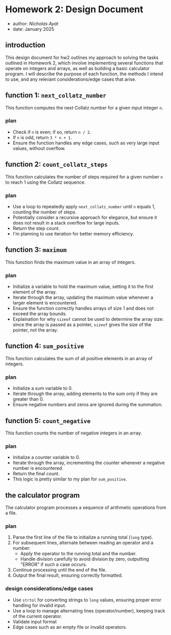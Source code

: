 # Homework 2: Design Document

  * author: *Nicholas Ayat* 
  * date: January 2025

## introduction

This design document for hw2 outlines my approach to solving the tasks outlined in Homework 2, which involve implementing several functions that operate on integers and arrays, as well as building a basic calculator program. I will describe the purpose of each function, the methods I intend to use, and any relevant considerations/edge cases that arise.

## function 1: `next_collatz_number`

This function computes the next Collatz number for a given input integer `n`.

### plan
- Check if `n` is even; if so, return `n / 2`.
- If `n` is odd, return `3 * n + 1`.
- Ensure the function handles any edge cases, such as very large input values, without overflow.

## function 2: `count_collatz_steps`

This function calculates the number of steps required for a given number `n` to reach 1 using the Collatz sequence.

### plan
- Use a loop to repeatedly apply `next_collatz_number` until `n` equals 1, counting the number of steps.
- Potentially consider a recursive approach for elegance, but ensure it does not result in a stack overflow for large inputs.
- Return the step count.
- I'm planning to use iteration for better memory efficiency.

## function 3: `maximum`

This function finds the maximum value in an array of integers.

### plan
- Initialize a variable to hold the maximum value, setting it to the first element of the array.
- Iterate through the array, updating the maximum value whenever a larger element is encountered.
- Ensure the function correctly handles arrays of size 1 and does not exceed the array bounds.
- Explaination for why `sizeof` cannot be used to determine the array size: since the array is passed as a pointer, `sizeof` gives the size of the pointer, not the array.

## function 4: `sum_positive`

This function calculates the sum of all positive elements in an array of integers.

### plan
- Initialize a sum variable to 0.
- Iterate through the array, adding elements to the sum only if they are greater than 0.
- Ensure negative numbers and zeros are ignored during the summation.

## function 5: `count_negative`

This function counts the number of negative integers in an array.

### plan
- Initialize a counter variable to 0.
- Iterate through the array, incrementing the counter whenever a negative number is encountered.
- Return the final count.
- This logic is pretty similar to my plan for `sum_positive`.

## the calculator program

The calculator program processes a sequence of arithmetic operations from a file.

### plan
1. Parse the first line of the file to initialize a running total (`long` type).
2. For subsequent lines, alternate between reading an operator and a number:
   - Apply the operator to the running total and the number.
   - Handle division carefully to avoid division by zero, outputting "ERROR" if such a case occurs.
3. Continue processing until the end of the file.
4. Output the final result, ensuring correctly formatted.

### design considerations/edge cases
- Use `strtol` for converting strings to `long` values, ensuring proper error handling for invalid input.
- Use a loop to manage alternating lines (operator/number), keeping track of the current operator.
- Validate input format
- Edge cases such as an empty file or invalid operators.